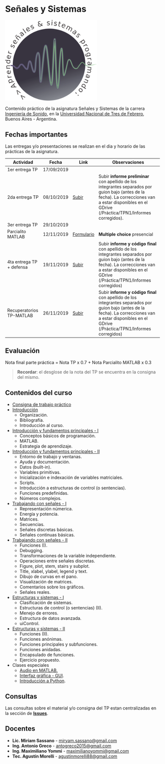 # Señales y Sistemas

<img src="LogoPractica.png" class="center" width="300"/>

Contenido práctico de la asignatura Señales y Sistemas de la carrera [Ingeniería de Sonido](https://www.untref.edu.ar/carrera/ingenieria-de-sonido), en la [Universidad Nacional de Tres de Febrero](https://www.untref.edu.ar), Buenos Aires - Argentina.

## Fechas importantes
Las entregas y/o presentaciones se realizan en el dia y horario de las prácticas de la asignatura.

| Actividad | Fecha | Link | Observaciones
| ---------- | ---- | ---- | --------- |
| 1er entrega TP | 17/09/2019 |  |
| 2da entrega TP | 08/10/2019 | [Subir](https://www.dropbox.com/request/9YcAGMs2enpmEgz4JwPF)| Subir **informe preliminar** con apellido de los integrantes separados por guion bajo (antes de la fecha). La correcciones van a estar disponibles en el GDrive (/Práctica/TPN1/Informes corregidos).|
| 3er entrega TP | 29/10/2019 | 
| Parcialito MATLAB | 12/11/2019 | [Formulario](https://forms.gle/FhRTqopTm7CvU4uk7)| **Multiple choice** presencial |
| 4ta entrega TP + defensa | 19/11/2019 |[Subir](https://www.dropbox.com/request/HL7I2C9RxEPRcj8X8d1I) | Subir **informe y código final** con apellido de los integrantes separados por guion bajo (antes de la fecha). La correcciones van a estar disponibles en el GDrive (/Práctica/TPN1/Informes corregidos)|
| Recuperatorios TP-MATLAB  | 26/11/2019 |[Subir](https://www.dropbox.com/request/HL7I2C9RxEPRcj8X8d1I) | Subir **informe y código final** con apellido de los integrantes separados por guion bajo (antes de la fecha). La correcciones van a estar disponibles en el GDrive (/Práctica/TPN1/Informes corregidos)|

## Evaluación
Nota final parte práctica = Nota TP x 0.7 + Nota Parcialito MATLAB x 0.3

> **Recordar**: el desglose de la nota del TP se encuentra en la consigna del mismo.

## Contenidos del curso

* [Consigna de trabajo práctico](consigna_TP_agosto_2019.pdf)
* [Introducción](https://docs.google.com/presentation/d/1gEb5sLCnzbIypZ-_O4A_d9vsVgYbpxo3E62I9krsjjM/edit?usp=sharing)
    * Organización.
    * Bibliografía.
    * Introducción al curso.    
* [Introducción y fundamentos principales - I](https://htmlpreview.github.io/?https://github.com/maxiyommi/signal-systems/blob/master/Clase%2001%20-%20Introducci%C3%B3n%20y%20fundamentos%20principales/html/clase_01_a.html)
    * Conceptos básicos de programación.
    * MATLAB.
    * Estrategia de aprendizaje.   
* [Introducción y fundamentos principales - II](https://htmlpreview.github.io/?https://github.com/maxiyommi/signal-systems/blob/master/Clase%2001%20-%20Introducci%C3%B3n%20y%20fundamentos%20principales/html/clase_01_b.html)
    * Entorno de trabajo y ventanas.
    * Ayuda y documentación.
    * Datos (built-in).
    * Variables primitivas.
    * Inicialización e indexación de variables matriciales.
    * Scripts.
    * Introducción a estructuras de control (o sentencias).
    * Funciones predefinidas.
    * Números complejos.    
* [Trabajando con señales - I](https://htmlpreview.github.io/?https://github.com/maxiyommi/signal-systems/blob/master/Clase%2002%20-%20%20Trabajando%20con%20se%C3%B1ales/html/clase_02_a.html)
    * Representación númerica.
    * Energía y potencia.
    * Matrices.
    * Secuencias.
    * Señales discretas básicas.
    * Señales continuas básicas.
* [Trabajando con señales - II](https://htmlpreview.github.io/?https://github.com/maxiyommi/signal-systems/blob/master/Clase%2002%20-%20%20Trabajando%20con%20se%C3%B1ales/html/clase_02_b.html)
    * Funciones (I).
    * Debugging.
    * Transformaciones de la variable independiente.
    * Operaciones entre señales discretas.
    * Figure, plot, stem, stairs y subplot.
    * Title, xlabel, ylabel, legend y text.
    * Dibujo de curvas en el pano.
    * Visualización de matrices.
    * Comentarios sobre los gráficos.
    * Señales reales.
* [Estructuras y sistemas - I](https://htmlpreview.github.io/?https://github.com/maxiyommi/signal-systems/blob/master/Clase%2003%20-%20%20Estructuras%20y%20sistemas/html/clase_03_a.html)
    * Clasificación de sistemas.
    * Estructuras de control (o sentencias) (II).
    * Menejo de errores.
    * Estructura de datos avanzada.
    * uiControl.
* [Estructuras y sistemas - II](https://htmlpreview.github.io/?https://github.com/maxiyommi/signal-systems/blob/master/Clase%2003%20-%20%20Estructuras%20y%20sistemas/html/clase_03_b.html)
    * Funciones (II).
    * Funciones anónimas.
    * Funciones principales y subfunciones.
    * Funciones anidadas.
    * Encapsulado de funciones.
    * Ejercicio propuesto.
* Clases especiales
    * [Audio en MATLAB.](https://htmlpreview.github.io/?https://github.com/maxiyommi/signal-systems/blob/master/Clases%20especiales/Audio/LiveScript/html/ClaseEspecial_Audio.html)
    * [Interfaz gráfica - GUI](https://htmlpreview.github.io/?https://github.com/maxiyommi/signal-systems/blob/master/Clases%20especiales/Gui/LiveScript/html/ClaseEspecial_UI.html).
    * [Introducción a Python](https://github.com/infiniemlabs-acustica/python_introduccion).

## Consultas
Las consultas sobre el material y/o consigna del TP estan centralizadas en la sección de [**Issues**](https://github.com/maxiyommi/signal-systems/issues).


## Docentes

* **Lic. Miriam Sassano** - miryam.sassano@gmail.com
* **Ing. Antonio Greco** - antogreco2015@gmail.com
* **Ing. Maximiliano Yommi** - maximilianoyommi@gmail.com
* **Tec. Agustín Morelli** - agustinmorelli88@gmail.com

